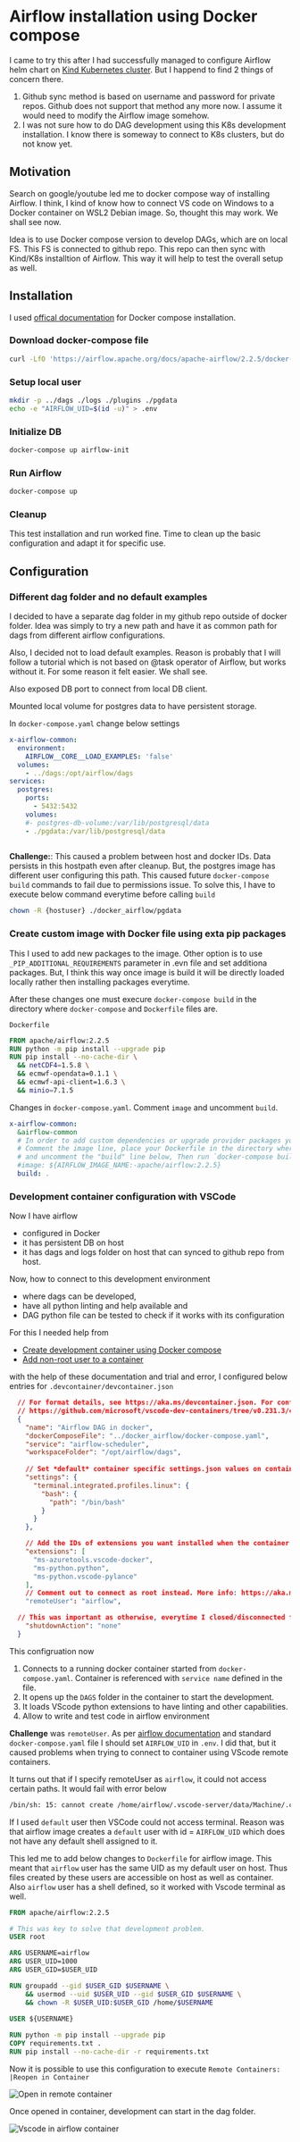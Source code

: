 # Airflow installation using Docker compose

I came to try this after I had successfully managed to configure Airflow helm chart on [Kind Kubernetes cluster](Airflow_kind_readme.md). But I happend to find 2 things of concern there.

1. Github sync method is based on username and password for private repos. Github does not support that method any more now. I assume it would need to modify the Airflow image somehow.
2. I was not sure how to do DAG development using this K8s development installation. I know there is someway to connect to K8s clusters, but do not know yet.

## Motivation

Search on google/youtube led me to docker compose way of installing Airflow. I think, I kind of know how to connect VS code on Windows to a Docker container on WSL2 Debian image. So, thought this may work. We shall see now.

Idea is to use Docker compose version to develop DAGs, which are on local FS. This FS is connected to github repo. This repo can then sync with Kind/K8s installtion of Airflow. This way it will help to test the overall setup as well.

## Installation

I used [offical documentation](https://airflow.apache.org/docs/apache-airflow/stable/start/docker.html) for Docker compose installation.

### Download docker-compose file

```zsh
curl -LfO 'https://airflow.apache.org/docs/apache-airflow/2.2.5/docker-compose.yaml'
```

### Setup local user

```zsh
mkdir -p ../dags ./logs ./plugins ./pgdata
echo -e "AIRFLOW_UID=$(id -u)" > .env
```

### Initialize DB

```zsh
docker-compose up airflow-init
```

### Run Airflow

```zsh
docker-compose up
```

### Cleanup

This test installation and run worked fine. Time to clean up the basic configuration and adapt it for specific use.

## Configuration

### Different dag folder and no default examples

I decided to have a separate dag folder in my github repo outside of docker folder. Idea was simply to try a new path and have it as common path for dags from different airflow configurations.

Also, I decided not to load default examples. Reason is probably that I will follow a tutorial which is not based on @task operator of Airflow, but works without it. For some reason it felt easier. We shall see.

Also exposed DB port to connect from local DB client.

Mounted local volume for postgres data to have persistent storage.

In `docker-compose.yaml` change below settings

```yaml
x-airflow-common:
  environment:
    AIRFLOW__CORE__LOAD_EXAMPLES: 'false'
  volumes:
    - ../dags:/opt/airflow/dags
services:
  postgres:
    ports:
      - 5432:5432
    volumes:
    #- postgres-db-volume:/var/lib/postgresql/data
    - ./pgdata:/var/lib/postgresql/data
   
```

**Challenge:**: This caused a problem between host and docker IDs. Data persists in this hostpath even after cleanup. But, the postgres image has different user configuring this path. This caused future `docker-compose build` commands to fail due to permissions issue. To solve this, I have to execute below command everytime before calling `build`

```zsh
chown -R {hostuser} ./docker_airflow/pgdata
```

### Create custom image with Docker file using exta pip packages

This I used to add new packages to the image. Other option is to use `_PIP_ADDITIONAL_REQUIREMENTS` parameter in .evn file and set additiona packages. But, I think this way once image is build it will be directly loaded locally rather then installing packages everytime.

After these changes one must execure `docker-compose build` in the directory where `docker-compose` and `Dockerfile` files are.

`Dockerfile`

```Dockerfile
FROM apache/airflow:2.2.5
RUN python -m pip install --upgrade pip
RUN pip install --no-cache-dir \
  && netCDF4=1.5.8 \
  && ecmwf-opendata=0.1.1 \
  && ecmwf-api-client=1.6.3 \
  && minio=7.1.5
```

Changes in `docker-compose.yaml`. Comment `image` and uncomment `build`.

```yaml
x-airflow-common:
  &airflow-common
  # In order to add custom dependencies or upgrade provider packages you can use your extended image.
  # Comment the image line, place your Dockerfile in the directory where you placed the docker-compose.yaml
  # and uncomment the "build" line below, Then run `docker-compose build` to build the images.
  #image: ${AIRFLOW_IMAGE_NAME:-apache/airflow:2.2.5}
  build: .
```

### Development container configuration with VSCode

Now I have airflow

* configured in Docker
* it has persistent DB on host
* it has dags and logs folder on host that can synced to github repo from host.

Now, how to connect to this development environment

* where dags can be developed,
* have all python linting and help available and
* DAG python file can be tested to check if it works with its configuration

For this I needed help from

* [Create development container using Docker compose](https://code.visualstudio.com/docs/remote/create-dev-container#_use-docker-compose)
* [Add non-root user to a container](https://code.visualstudio.com/remote/advancedcontainers/add-nonroot-user)

with the help of these documentation and trial and error, I configured below entries for `.devcontainer/devcontainer.json`

```json
  // For format details, see https://aka.ms/devcontainer.json. For config options, see the README at:
  // https://github.com/microsoft/vscode-dev-containers/tree/v0.231.3/containers/docker-from-docker-compose
  {
    "name": "Airflow DAG in docker",
    "dockerComposeFile": "../docker_airflow/docker-compose.yaml",
    "service": "airflow-scheduler",
    "workspaceFolder": "/opt/airflow/dags",
 
    // Set *default* container specific settings.json values on container create.
    "settings": {
      "terminal.integrated.profiles.linux": {
        "bash": {
          "path": "/bin/bash"
        }
      }
    },

    // Add the IDs of extensions you want installed when the container is created.
    "extensions": [
      "ms-azuretools.vscode-docker",
      "ms-python.python",
      "ms-python.vscode-pylance"
    ],
    // Comment out to connect as root instead. More info: https://aka.ms/vscode-remote/containers/non-root.
    "remoteUser": "airflow",

  // This was important as otherwise, everytime I closed/disconnected from container, it would shutdown the complete airflow environment
    "shutdownAction": "none"
  }
```

This configruation now

1. Connects to a running docker container started from `docker-compose.yaml`. Container is referenced with `service name` defined in the file.
2. It opens up the `DAGS` folder in the container to start the development.
3. It loads VScode python extensions to have linting and other capabilities.
4. Allow to write and test code in airflow environment

**Challenge** was `remoteUser`. As per [airflow documentation](https://airflow.apache.org/docs/apache-airflow/stable/start/docker.html) and standard `docker-compose.yaml` file I should set `AIRFLOW_UID` in `.env`. I did that, but it caused problems when trying to connect to container using VScode remote containers.

It turns out that if I specify remoteUser as `airflow`, it could not access certain paths. It would fail with error below

```zsh
/bin/sh: 15: cannot create /home/airflow/.vscode-server/data/Machine/.connection-token-e18005f0f1b33c29e81d732535d8c0e47cafb0b5-74f0c71b-a295-4c6d-9d1a-0f8842781a49: Permission denied
```

If I used `default` user then VSCode could not access terminal.
Reason was that airflow image creates a `default` user with id = `AIRFLOW_UID` which does not have any default shell assigned to it.

This led me to add below changes to `Dockerfile` for airflow image.
This meant that `airflow` user has the same UID as my default user on host. Thus files created by these users are accessible on host as well as container. Also `airflow` user has a shell defined, so it worked with Vscode terminal as well.

```Dockerfile
FROM apache/airflow:2.2.5

# This was key to solve that development problem. 
USER root

ARG USERNAME=airflow
ARG USER_UID=1000
ARG USER_GID=$USER_UID

RUN groupadd --gid $USER_GID $USERNAME \
    && usermod --uid $USER_UID --gid $USER_GID $USERNAME \
    && chown -R $USER_UID:$USER_GID /home/$USERNAME

USER ${USERNAME} 
   
RUN python -m pip install --upgrade pip
COPY requirements.txt .
RUN pip install --no-cache-dir -r requirements.txt

```

Now it is possible to use this configuration to execute `Remote Containers: |Reopen in Container`

![Open in remote container](images/airflow/airflow_vscode_devcontainer_docker.drawio.svg)

Once opened in container, development can start in the dag folder.

![Vscode in airflow container](images/airflow/airflow_vscode_devcontainer_terminal.drawio.svg)